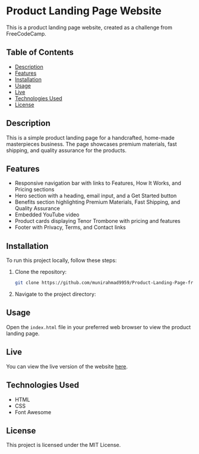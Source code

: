 # Product Landing Page Website

This is a product landing page website, created as a challenge from FreeCodeCamp.

## Table of Contents

- [Description](#description)
- [Features](#features)
- [Installation](#installation)
- [Usage](#usage)
- [Live](#live)
- [Technologies Used](#technologies-used)
- [License](#license)

## Description

This is a simple product landing page for a handcrafted, home-made masterpieces business. The page showcases premium materials, fast shipping, and quality assurance for the products.

## Features

- Responsive navigation bar with links to Features, How It Works, and Pricing sections
- Hero section with a heading, email input, and a Get Started button
- Benefits section highlighting Premium Materials, Fast Shipping, and Quality Assurance
- Embedded YouTube video
- Product cards displaying Tenor Trombone with pricing and features
- Footer with Privacy, Terms, and Contact links

## Installation

To run this project locally, follow these steps:

1. Clone the repository:
    ```sh
    git clone https://github.com/munirahmad9959/Product-Landing-Page-freeCodeCamp
    ```
2. Navigate to the project directory:


## Usage

Open the `index.html` file in your preferred web browser to view the product landing page.

## Live

You can view the live version of the website [here](https://your-github-username.github.io/your-repository-name).

## Technologies Used

- HTML
- CSS
- Font Awesome

## License

This project is licensed under the MIT License.
